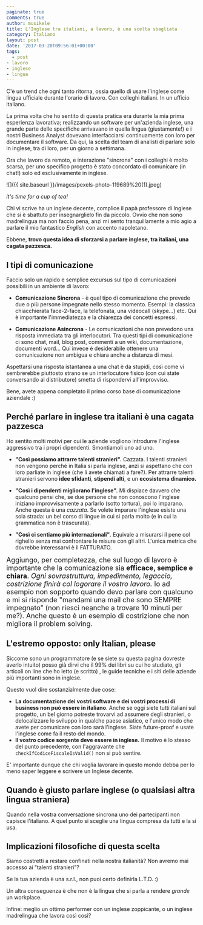 ```yaml
---
paginate: true
comments: true
author: musikele
title: L'Inglese tra italiani, a lavoro, è una scelta sbagliata
category: Italiano
layout: post
date: '2017-03-20T09:56:01+00:00'
tags:
  - post
- lavoro
- inglese
- lingua
---
```



C'è un trend che ogni tanto ritorna, ossia quello di usare l'inglese come lingua ufficiale durante l'orario di lavoro. Con colleghi italiani. In un ufficio italiano.

La prima volta che ho sentito di questa pratica era durante la mia prima esperienza lavorativa; realizzando un software per un'azienda inglese, una grande parte delle specifiche arrivavano in quella lingua (giustamente!) e i nostri Business Analyst dovevano interfacciarsi continuamente con loro per documentare il software. Da qui, la scelta del team di analisti di parlare solo in inglese, tra di loro, per un giorno a settimana.

Ora che lavoro da remoto, e interazione "sincrona" con i colleghi è molto scarsa, per uno specifico progetto è stato concordato di comunicare (in chat!) solo ed esclusivamente in inglese.

![]({{ site.baseurl }}/images/pexels-photo-119689%20(1).jpeg)



*it's time for a cup of tea!*

Chi vi scrive ha un inglese decente, complice il papà professore di Inglese che si è sbattuto per insegnarglielo fin da piccolo. Ovvio che non sono madrelingua ma non faccio pena, anzi mi sento tranquillamente a mio agio a parlare il mio fantastico *English* con accento napoletano.

Ebbene, **trovo questa idea di sforzarsi a parlare inglese, tra italiani, una cagata pazzesca.**

## I tipi di comunicazione

Faccio solo un rapido e semplice excursus sul tipo di comunicazioni possibili in un ambiente di lavoro:
* <p><strong>Comunicazione Sincrona</strong> - è quel tipo di comunicazione che prevede due o più persone impegnate nello stesso momento. Esempi: la classica chiacchierata face-2-face, la telefonata, una videocall (skype...) etc. Qui è importante l'immediatezza e la chiarezza dei concetti espressi.</p>
* <p><strong>Comunicazione Asincrona</strong> - Le comunicazioni che non prevedono una risposta immediata tra gli interlocutori. Tra questi tipi di comunicazione ci sono chat, mail, blog post, commenti a un wiki, documentazione, documenti word... Qui invece è desiderabile ottenere una comunicazione non ambigua e chiara anche a distanza di mesi.</p>

Aspettarsi una risposta istantanea a una chat è da stupidi, così come vi sembrerebbe piuttosto strano se un interlocutore fisico (con cui state conversando al distributore) smetta di rispondervi all'improvviso.

Bene, avete appena completato il primo corso base di comunicazione aziendale :)

## Perché parlare in inglese tra italiani è una cagata pazzesca

Ho sentito molti motivi per cui le aziende vogliono introdurre l'inglese aggressivo tra i propri dipendenti. Smontiamoli uno ad uno.
* <p><strong>"Così possiamo attrarre talenti stranieri".</strong>&nbsp;Cazzata. I talenti stranieri non vengono perché in Italia si parla inglese, anzi si aspettano che con loro parliate in inglese (che li avete chiamati a fare?). Per attrarre talenti stranieri servono <strong>idee sfidanti</strong>, <strong>stipendi alti</strong>, e un&nbsp;<strong>ecosistema dinamico.</strong></p>
* <p><strong>"Così i dipendenti migliorano l'inglese".</strong> Mi dispiace davvero che qualcuno pensi che, se due persone che non conoscono l'inglese iniziano improvvisamente a parlarlo (sotto tortura), poi lo imparano. Anche questa è una <em>cazzata</em>. Se volete imparare l'inglese esiste una sola strada: un bel corso di lingue in cui si parla molto (e in cui la grammatica non è trascurata).</p>
* <p><strong>"Così ci sentiamo più internazionali"</strong>. Equivale a misurarsi il pene col righello senza mai confrontare le misure con gli altri. L'unica metrica che dovrebbe interessarvi è il FATTURATO.</p>

<span style="font-size: 18px;">Aggiungo, per completezza, che sul luogo di lavoro è importante che la comunicazione sia <strong>efficace, semplice e chiara</strong>. <em>Ogni sovrastruttura, impedimento, legaccio, costrizione finirà col logorare il vostro lavoro.</em> Io ad esempio non sopporto quando devo parlare con qualcuno e mi si risponde "mandami una mail che sono SEMPRE impegnato" (non riesci neanche a trovare 10 minuti per me?). Anche questo è un esempio di costrizione che non migliora il problem solving.&nbsp;</span>

## L'estremo opposto: only Italian, please

Siccome sono un programmatore (e se siete su questa pagina dovreste averlo intuito) posso già dirvi che il 99% dei libri su cui ho studiato, gli articoli on line che ho letto (e scritto) , le guide tecniche e i siti delle aziende più importanti sono in inglese.

Questo vuol dire sostanzialmente due cose:
* **La documentazione dei vostri software e dei vostri processi di business non può essere in italiano**. Anche se oggi siete tutti italiani sul progetto, un bel giorno potreste trovarvi ad assumere degli stranieri, o delocalizzare lo sviluppo in qualche paese asiatico, e l'unico modo che avete per comunicare con loro sarà l'inglese. Siate future-proof e usate l'inglese come fa il resto del mondo.
* **Il vostro codice sorgente deve essere in inglese.** Il motivo è lo stesso del punto precedente, con l'aggravante che `checkIfCodiceFiscaleIsValid()` non si può sentire.

E' importante dunque che chi voglia lavorare in questo mondo debba per lo meno saper leggere e scrivere un Inglese decente.

## Quando è giusto parlare inglese (o qualsiasi altra lingua straniera)

Quando nella vostra conversazione sincrona uno dei partecipanti non capisce l'italiano. A quel punto si sceglie una lingua compresa da tutti e la si usa.

## Implicazioni filosofiche di questa scelta

Siamo costretti a restare confinati nella nostra italianità? Non avremo mai accesso ai "talenti stranieri"?

Se la tua azienda è una s.r.l., non puoi certo definirla L.T.D. :)

Un altra conseguenza è che non è la lingua che si parla a rendere *grande* un workplace.

Infine: meglio un ottimo performer con un inglese zoppicante, o un  inglese madrelingua che lavora così così?